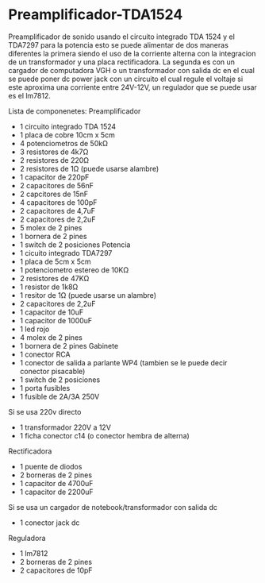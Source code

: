 # Preamplificador-TDA1524
Preamplificador de sonido usando el circuito integrado TDA 1524 y el TDA7297 para la potencia esto se puede alimentar de dos maneras diferentes la primera siendo el uso de la corriente alterna con la integracion de un transformador y una placa rectificadora.
La segunda es con un cargador de computadora VGH o un transformador con salida dc en el cual se puede poner dc power jack con un circuito el cual regule el voltaje si este aproxima una corriente entre 24V-12V, un regulador que se puede usar es el lm7812.


Lista de componenetes:
Preamplificador
  - 1 circuito integrado TDA 1524
  - 1 placa de cobre 10cm x 5cm
  - 4 potenciometros de 50kΩ
  - 3 resistores de 4k7Ω
  - 2 resistores de 220Ω
  - 2 resistores de 1Ω (puede usarse alambre)
  - 1 capacitor de 220pF
  - 2 capacitores de 56nF
  - 2 capcitores de 15nF
  - 4 capacitores de 100pF
  - 2 capacitores de 4,7uF
  - 2 capacitores de 2,2uF
  - 5 molex de 2 pines
  - 1 bornera de 2 pines
  - 1 switch de 2 posiciones
Potencia
  - 1 cicuito integrado TDA7297
  - 1 placa de 5cm x 5cm
  - 1 potenciometro estereo de 10KΩ
  - 2 resistores de 47KΩ
  - 1 resistor de 1k8Ω
  - 1 resitor de 1Ω (puede usarse un alambre)
  - 2 capacitores de 2,2uF
  - 1 capacitor de 10uF
  - 1 capacitor de 1000uF
  - 1 led rojo
  - 4 molex de 2 pines
  - 1 bornera de 2 pines
Gabinete
  - 1 conector RCA 
  - 1 conector de salida a parlante WP4 (tambien se le puede decir conector pisacable)
  - 1 switch de 2 posiciones
  - 1 porta fusibles
  - 1 fusible de 2A/3A 250V
  
  Si se usa 220v directo
   - 1 transformador 220V a 12V
   - 1 ficha conector c14 (o conector hembra de alterna)
   
   Rectificadora
   - 1 puente de diodos
   - 2 borneras de 2 pines
   - 1 capacitor de 4700uF
   - 1 capacitor de 2200uF
  
  Si se usa un cargador de notebook/transformador con salida dc
   - 1 conector jack dc
   
   Reguladora
   - 1 lm7812
   - 2 borneras de 2 pines
   - 2 capacitores de 10pF
    
